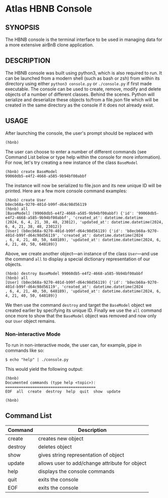# Atlas HBNB Console


## SYNOPSIS

The HBNB console is the terminal interface to be used in managing data for a more extensive airBnB clone application.

## DESCRIPTION

The HBNB console was built using python3, which is also required to run. It can be launched from a modern shell (such as bash or zsh) from within its directory using either `python3 console.py` or `./console.py` if first made executable. The console can be used to create, remove, modify and delete objects of a number of different classes. Behind the scenes. Python will serialize and deserialize these objects to/from a file.json file which will be created in the same directory as the console if it does not already exist.

## USAGE

After launching the console, the user's prompt should be replaced with

    (hbnb) 

The user can choose to enter a number of different commands (see Command List below or type help within the console for more information). For now, let's try creating a new instance of the class `BaseModel`

    (hbnb) create BaseModel
    99060db5-e4f2-4668-a585-9b94bf00abbf

The instance will now be serialized to file.json and its new unique ID will be printed.
Here are a few more console command examples:

    (hbnb) create User
    b8ecb68a-9270-401d-b99f-d64c98d56119
    (hbnb) all
    [BaseModel] (99060db5-e4f2-4668-a585-9b94bf00abbf) {'id': '99060db5-e4f2-4668-a585-9b94bf00abbf', 'created_at': datetime.datetime
    (2024, 6, 4, 21, 38, 48, 23012), 'updated_at': datetime.datetime(2024, 6, 4, 21, 38, 48, 23012)}
    [User] (b8ecb68a-9270-401d-b99f-d64c98d56119) {'id': 'b8ecb68a-9270-401d-b99f-d64c98d56119', 'created_at': datetime.datetime(2024
    , 6, 4, 21, 40, 50, 648189), 'updated_at': datetime.datetime(2024, 6, 4, 21, 40, 50, 648189)}

Above, we create another object—an instance of the class `User`—and use the command `all` to display a special dictionary representation of our objects.

    (hbnb) destroy BaseModel 99060db5-e4f2-4668-a585-9b94bf00abbf
    (hbnb) all
    [User] (b8ecb68a-9270-401d-b99f-d64c98d56119) {'id': 'b8ecb68a-9270-401d-b99f-d64c98d56119', 'created_at': datetime.datetime(2024
    , 6, 4, 21, 40, 50, 648189), 'updated_at': datetime.datetime(2024, 6, 4, 21, 40, 50, 648189)}

We then use the command `destroy` and target the `BaseModel` object we created earlier by specifying its unique ID.
Finally we use the `all` command once more to show that the `BaseModel` object was removed and now only our `User` object remains.

### Non-interactive Mode

To run in non-interactive mode, the user can, for example, pipe in commands like so:

    $ echo "help" | ./console.py

This would yield the following output:
```
(hbnb) 
Documented commands (type help <topic>):
========================================
EOF  all  create  destroy  help  quit  show  update

(hbnb)
```
## Command List

| **Command** | **Description** |
| ----------- | --------------- |
| create | creates new object |
| destroy | deletes object |
| show | gives string representation of object |
| update | allows user to add/change attribute for object |
| help | displays the console commands |
| quit | exits the console |
| EOF | exits the console |
